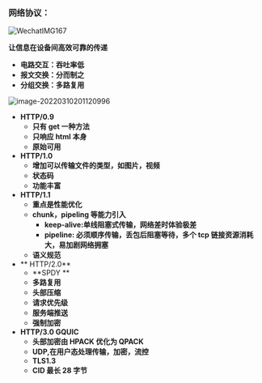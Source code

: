 ### 网络协议：

![WechatIMG167](https://tva1.sinaimg.cn/large/e6c9d24ely1h0awv9b8pgj21hd0u0n7q.jpg)

**让信息在设备间高效可靠的传递**

- **电路交互：吞吐率低**
- **报文交换：分而制之**
- **分组交换：多路复用**

![image-20220310201120996](https://tva1.sinaimg.cn/large/e6c9d24ely1h051pad65yj20o10i640d.jpg)

- **HTTP/0.9**
  - **只有 get 一种方法**
  - **只响应 html 本身**
  - **原始可用**
- **HTTP/1.0**
  - **增加可以传输文件的类型，如图片，视频**
  - **状态码**
  - **功能丰富**
- **HTTP/1.1**
  - **重点是性能优化**
  - **chunk，pipeling 等能力引入**
    - **keep-alive:单线阻塞式传输，网络差时体验极差**
    - **pipeline: 必须顺序传输，丢包后阻塞等待，多个 tcp 链接资源消耗大，易加剧网络拥塞**
  - **语义规范**
- ** HTTP/2.0**
  - **SPDY **
  - **多路复用**
  - **头部压缩**
  - **请求优先级**
  - **服务端推送**
  - **强制加密**
- **HTTP/3.0 GQUIC**
  - **头部加密由 HPACK 优化为 QPACK**
  - **UDP,在用户态处理传输，加密，流控**
  - **TLS1.3**
  - **CID 最长 28 字节**
